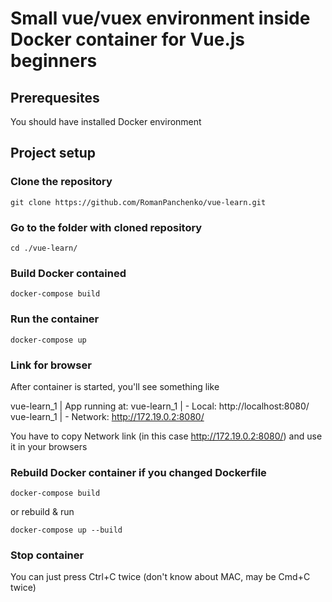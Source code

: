 # Small vue/vuex environment inside Docker container for Vue.js beginners

## Prerequesites
You should have installed Docker environment

## Project setup

### Clone the repository
```
git clone https://github.com/RomanPanchenko/vue-learn.git
```

### Go to the folder with cloned repository
```
cd ./vue-learn/
```

### Build Docker contained
```
docker-compose build
```

### Run the container
```
docker-compose up
```


### Link for browser

After container is started, you'll see something like

vue-learn_1  |   App running at:
vue-learn_1  |   - Local:   http://localhost:8080/
vue-learn_1  |   - Network: http://172.19.0.2:8080/

You have to copy Network link (in this case http://172.19.0.2:8080/) and use it in your browsers

### Rebuild Docker container if you changed Dockerfile
```
docker-compose build
```
or rebuild & run
```
docker-compose up --build
```

### Stop container
You can just press Ctrl+C twice (don't know about MAC, may be Cmd+C twice)

